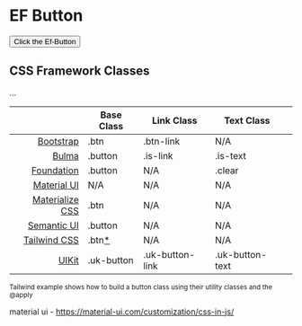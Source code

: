 # EF Button

<button is="ef-button" data-vibration="200">Click the Ef-Button</button>


## CSS Framework Classes
...

|                                                                   | Base Class | Link Class      | Text Class      |    |
| ----------------------------------------------------------------: | ---------- | --------------- | --------------- | -- |
| [Bootstrap](https://getbootstrap.com/docs/4.2/components/buttons) | .btn       | .btn-link       | N/A             |    |
| [Bulma](https://bulma.io/documentation/elements/button)           | .button    | .is-link        | .is-text        |    |
| [Foundation](https://foundation.zurb.com/sites/docs/button.html)  | .button    | N/A             | .clear          |    |
| [Material UI](https://material-ui.com/demos/buttons)              | N/A        | N/A             | N/A             |    |
| [Materialize CSS](https://materializecss.com/buttons.html)        | .btn       | N/A             | N/A             |    |
| [Semantic UI](https://semantic-ui.com/elements/button.html)       | .button    | N/A             | N/A             |    |
| [Tailwind CSS](https://tailwindcss.com/docs/examples/buttons)     | .btn[*](#1)| N/A             | N/A             |    |
| [UIKit](https://getuikit.com/docs/button)                         | .uk-button | .uk-button-link | .uk-button-text |    |

<small id="1">Tailwind example shows how to build a button class using their utility classes and the @apply</small>


material ui - https://material-ui.com/customization/css-in-js/